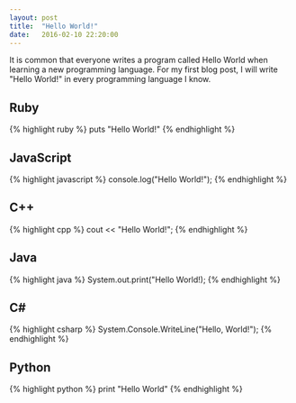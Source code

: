 ```yaml
---
layout: post
title:  "Hello World!"
date:   2016-02-10 22:20:00
---
```

It is common that everyone writes a program called Hello World when learning 
a new programming language. For my first blog post, I will write "Hello World!" 
in every programming language I know.

Ruby
----
{% highlight ruby %}
  puts "Hello World!"
{% endhighlight %}

JavaScript
----------
{% highlight javascript %}
  console.log("Hello World!");
{% endhighlight %}

C++
---
{% highlight cpp %}
  cout << "Hello World!";
{% endhighlight %}

Java
----
{% highlight java %}
  System.out.print("Hello World!);
{% endhighlight %}

C#
---
{% highlight csharp %}
  System.Console.WriteLine("Hello, World!");
{% endhighlight %}

Python
------
{% highlight python %}
  print "Hello World"
{% endhighlight %}

